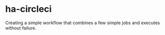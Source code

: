 # ha-circleci
Creating a simple workflow that combines a few simple jobs and executes without failure.
